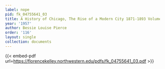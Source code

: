 ```yaml
---
label: nope
pid: fk_04755641_03
title: A History of Chicago, The Rise of a Modern City 1871-1893 Volume Three
year: '1957'
author: Bessie Louise Pierce
order: '116'
layout: single
collection: documents
---
```



{{< embed-pdf url=https://florencekelley.northwestern.edu/pdfs/fk_04755641_03.pdf >}}